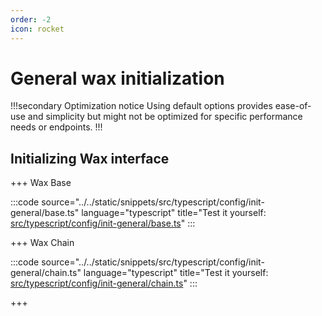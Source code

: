 ```yaml
---
order: -2
icon: rocket
---
```


# General wax initialization

!!!secondary Optimization notice
Using default options provides ease-of-use and simplicity but might not be optimized for specific performance needs or endpoints.
!!!

## Initializing Wax interface

+++ Wax Base

:::code source="../../static/snippets/src/typescript/config/init-general/base.ts" language="typescript" title="Test it yourself: [src/typescript/config/init-general/base.ts](https://stackblitz.com/github/openhive-network/wax-doc-snippets?file=src%2Ftypescript%2Fconfig%2Finit-general%2Fbase.ts&startScript=test-config-init-general-base)" :::

+++ Wax Chain

:::code source="../../static/snippets/src/typescript/config/init-general/chain.ts" language="typescript" title="Test it yourself: [src/typescript/config/init-general/chain.ts](https://stackblitz.com/github/openhive-network/wax-doc-snippets?file=src%2Ftypescript%2Fconfig%2Finit-general%2Fchain.ts)" :::

+++
